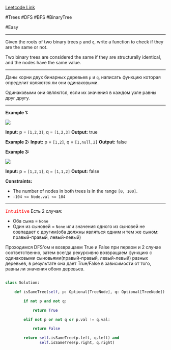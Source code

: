 [Leetcode Link](https://leetcode.com/problems/same-tree/description/)

#Trees #DFS #BFS #BinaryTree 

#Easy 

---
Given the roots of two binary trees `p` and `q`, write a function to check if they are the same or not.

Two binary trees are considered the same if they are structurally identical, and the nodes have the same value.

---

Даны корни двух бинарных деревьев `p` и `q`, написать функцию которая определит являются ли они одинаковыми.

Одинаковыми они являются, если их значения в каждом узле равны друг другу.

---

**Example 1:**

![](https://assets.leetcode.com/uploads/2020/12/20/ex1.jpg)

**Input:** p = `[1,2,3]`, q = `[1,2,3]`
**Output:** true

**Example 2:**
**Input:** p = `[1,2]`, q = `[1,null,2]`
**Output:** false

**Example 3:**

![](https://assets.leetcode.com/uploads/2020/12/20/ex3.jpg)

**Input:** p = `[1,2,1]`, q = `[1,1,2]`
**Output:** false

**Constraints:**

- The number of nodes in both trees is in the range `[0, 100]`.
- `-104 <= Node.val <= 104`

---


<kbd><span style="color:red;">Intuitive</span></kbd>
Есть 2 случая:
- Оба сына = `None`
- Один из сыновей = `None` или значения одного из сыновей не совпадает с другим(оба должны являться одним и тем же сыном: правый-правый, левый-левый)

Проходимся DFS'ом и возвращаем True и False при первом и 2 случае соответственно, затем всегда рекурсивно возвращаем функцию с одинаковыми сыновьями(правый-правый, левый-левый) разных деревьев, в результате она дает True/False в зависимости от того, равны ли значения обоих деревьев.
``` Python

class Solution:

	def isSameTree(self, p: Optional[TreeNode], q: Optional[TreeNode]) -> bool:

		if not p and not q:

			return True

		elif not p or not q or p.val != q.val:

			return False

		return self.isSameTree(p.left, q.left) and 
			   self.isSameTree(p.right, q.right)
```
